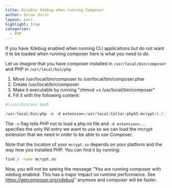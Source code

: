 ```yaml
---
title: Disable Xdebug when running Composer
author: Goran Jurić
layout: post
highlight: true
categories:
  - PHP
---
```

If you have Xdebug enabled when running CLI applications but do not want it to be loaded when running composer here is what you need to do.

Let us imagine that you have composer installed in `/usr/local/bin/composer` and PHP in `/usr/local/bin/php`

1. Move /usr/local/bin/composer to /usr/local/bin/composer.phar
2. Create /usr/local/bin/composer
3. Make it executable by running "chmod +x /usr/local/bin/composer"
4. Fill it with the following content:

~~~php
#!/usr/bin/env bash

/usr/local/bin/php -n -d extension=/usr/local/Cellar/php55-mcrypt/5.5.17/mcrypt.so /usr/local/bin/composer.phar "$@"
~~~

The `-n` flag tells PHP not to load a php.ini file and `-d extension=...` specifies the only INI entry we want to use so we can load the mcrypt extension that we need in order to be able to use Composer.

Note that the location of your `mcrypt.so` depends on your platform and the way how you installed PHP. You can find it by running:

~~~bash
find / -name mcrypt.so
~~~

Now, you will not be seeing the message "You are running composer with xdebug enabled. This has a major impact on runtime performance. See https://getcomposer.org/xdebug" anymore and composer will be faster.